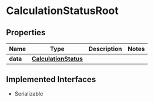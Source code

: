 

# CalculationStatusRoot


## Properties

Name | Type | Description | Notes
------------ | ------------- | ------------- | -------------
**data** | [**CalculationStatus**](CalculationStatus.md) |  | 


## Implemented Interfaces

* Serializable


